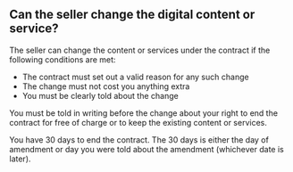 ##  Can the seller change the digital content or service?

The seller can change the content or services under the contract if the
following conditions are met:

  * The contract must set out a valid reason for any such change 
  * The change must not cost you anything extra 
  * You must be clearly told about the change 

You must be told in writing before the change about your right to end the
contract for free of charge or to keep the existing content or services.

You have 30 days to end the contract. The 30 days is either the day of
amendment or day you were told about the amendment (whichever date is later).
